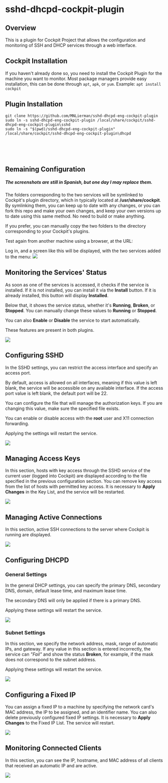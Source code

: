# sshd-dhcpd-cockpit-plugin

## Overview
This is a plugin for Cockpit Project that allows the configuration and monitoring of SSH and DHCP services through a web interface.

## Cockpit Installation
If you haven't already done so, you need to install the Cockpit Plugin for the machine you want to monitor. Most package managers provide easy installation, this can be done through `apt`, `apk`, or `yum`.
Example: `apt install cockpit`

## Plugin Installation
```
git clone https://github.com/MNLierman/sshd-dhcpd-eng-cockpit-plugin
sudo ln -s sshd-dhcpd-eng-cockpit-plugin /local/share/cockpit/sshd-dhcpd-eng-cockpit-plugin\sshd
sudo ln -s "$(pwd)/sshd-dhcpd-eng-cockpit-plugin" /local/share/cockpit/sshd-dhcpd-eng-cockpit-plugin\dhcpd
```
<br><br><br>

## Remaining Configuration
##### The screenshots are still in Spanish, but one day I may replace them.

The folders corresponding to the two services will be symlinked to Cockpit's plugin directory, which in typically located at **/usr/share/cockpit**. By symlinking them, you can keep up to date with any changes, or you can fork this repo and make your own changes, and keep your own versions up to date using this same method. No need to build or make anything.

If you prefer, you can manually copy the two folders to the directory corresponding to your Cockpit's plugins.

Test again from another machine using a browser, at the URL:

[ip_of_cockpit_machine]:9090

Log in, and a screen like this will be displayed, with the two services added to the menu:
![](https://github.com/leuribeiru/sshd-dhcpd-cockpit-plugin/blob/main/images/2.png?raw=true)

## Monitoring the Services' Status
As soon as one of the services is accessed, it checks if the service is installed. If it is not installed, you can install it via the **Install** button. If it is already installed, this button will display **Installed**.

Below that, it shows the service status, whether it's **Running**, **Broken**, or **Stopped**. You can manually change these values to **Running** or **Stopped**.

You can also **Enable** or **Disable** the service to start automatically.

These features are present in both plugins.

![](https://github.com/leuribeiru/sshd-dhcpd-cockpit-plugin/blob/main/images/3.png?raw=true)

## Configuring SSHD
In the SSHD settings, you can restrict the access interface and specify an access port.

By default, access is allowed on all interfaces, meaning if this value is left blank, the service will be accessible on any available interface. If the access port value is left blank, the default port will be 22.

You can configure the file that will manage the authorization keys. If you are changing this value, make sure the specified file exists.

You can enable or disable access with the **root** user and X11 connection forwarding.

Applying the settings will restart the service.

![](https://github.com/leuribeiru/sshd-dhcpd-cockpit-plugin/blob/main/images/4.png?raw=true)

## Managing Access Keys
In this section, hosts with key access through the SSHD service of the current user (logged into Cockpit) are displayed according to the file specified in the previous configuration section. You can remove key access from the list of hosts with permitted key access. It is necessary to **Apply Changes** in the Key List, and the service will be restarted.

![](https://github.com/leuribeiru/sshd-dhcpd-cockpit-plugin/blob/main/images/5.png?raw=true)

## Managing Active Connections
In this section, active SSH connections to the server where Cockpit is running are displayed.

![](https://github.com/leuribeiru/sshd-dhcpd-cockpit-plugin/blob/main/images/6.png?raw=true)

## Configuring DHCPD

### General Settings
In the general DHCP settings, you can specify the primary DNS, secondary DNS, domain, default lease time, and maximum lease time.

The secondary DNS will only be applied if there is a primary DNS.

Applying these settings will restart the service.

![](https://github.com/leuribeiru/sshd-dhcpd-cockpit-plugin/blob/main/images/7.png?raw=true)

### Subnet Settings
In this section, we specify the network address, mask, range of automatic IPs, and gateway. If any value in this section is entered incorrectly, the service can *"Fail"* and show the status **Broken**, for example, if the mask does not correspond to the subnet address.

Applying these settings will restart the service.

![](https://github.com/leuribeiru/sshd-dhcpd-cockpit-plugin/blob/main/images/8.png?raw=true)

## Configuring a Fixed IP
You can assign a fixed IP to a machine by specifying the network card's MAC address, the IP to be assigned, and an identifier name. You can also delete previously configured fixed IP settings. It is necessary to **Apply Changes** to the Fixed IP List. The service will restart.

![](https://github.com/leuribeiru/sshd-dhcpd-cockpit-plugin/blob/main/images/9.png?raw=true)

## Monitoring Connected Clients
In this section, you can see the IP, hostname, and MAC address of all clients that received an automatic IP and are active.

![](https://github.com/leuribeiru/sshd-dhcpd-cockpit-plugin/blob/main/images/10.png?raw=true)
